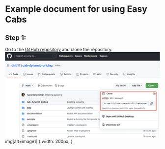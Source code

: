 # Example document for using Easy Cabs 

## Step 1: 
Go to the [GitHub repository](https://github.com/rohitl17/cab-dynamic-pricing) and clone the repository.  
![image1](./screenshots/image1.png)
img[alt=image1] { width: 200px; }

